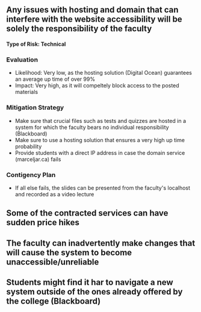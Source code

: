 ## Any issues with hosting and domain that can interfere with the website accessibility will be solely the responsibility of the faculty

#### Type of Risk: Technical

### Evaluation 
- Likelihood: Very low, as the hosting solution (Digital Ocean) guarantees an average up time of over 99%
- Impact: Very high, as it will compeltely block access to the posted materials
    
### Mitigation Strategy
- Make sure that crucial files such as tests and quizzes are hosted in a system for which the faculty bears no individual responsibility (Blackboard)
- Make sure to use a hosting solution that ensures a very high up time probability
- Provide students with a direct IP address in case the domain service (marceljar.ca) fails
  
### Contigency Plan
- If all else fails, the slides can be presented from the faculty's localhost and recorded as a video lecture
    
## Some of the contracted services can have sudden price hikes
## The faculty can inadvertently make changes that will cause the system to become unaccessible/unreliable
## Students might find it har to navigate a new system outside of the ones already offered by the college (Blackboard)
